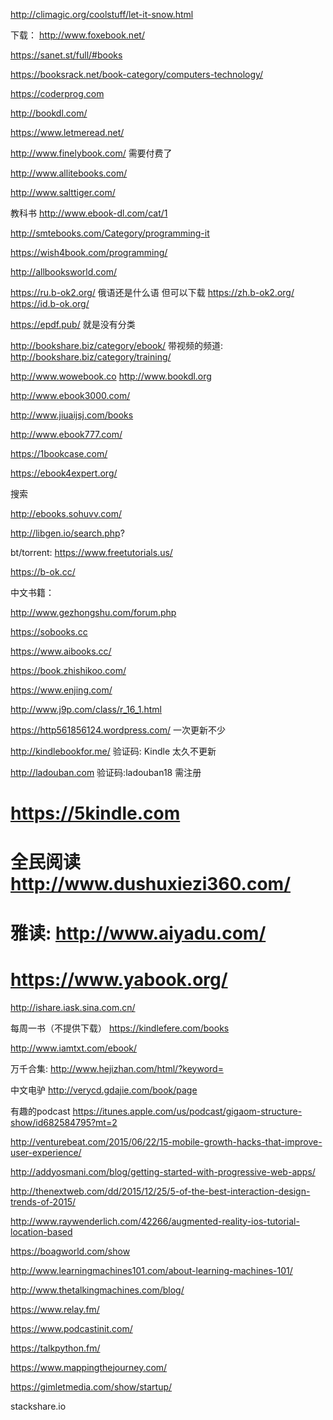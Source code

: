 http://climagic.org/coolstuff/let-it-snow.html


下载：
http://www.foxebook.net/

https://sanet.st/full/#books

https://booksrack.net/book-category/computers-technology/

https://coderprog.com

http://bookdl.com/

https://www.letmeread.net/

http://www.finelybook.com/ 需要付费了

http://www.allitebooks.com/

http://www.salttiger.com/

教科书 http://www.ebook-dl.com/cat/1

http://smtebooks.com/Category/programming-it

https://wish4book.com/programming/

http://allbooksworld.com/

https://ru.b-ok2.org/  俄语还是什么语 但可以下载
https://zh.b-ok2.org/
https://id.b-ok.org/

https://epdf.pub/ 就是没有分类

<!-- 
变得不好下载：https://avxhm.se/ebooks/programming_development/pages/0
变得不好下载：http://www.0dayku.com/category/133 -->

http://bookshare.biz/category/ebook/
带视频的频道: http://bookshare.biz/category/training/

<!-- 视频为主: http://www.vuimedia.org/index.php?do=cat&category=programming -->

<!-- http://www.avaxhome.pro -->
http://www.wowebook.co
http://www.bookdl.org

http://www.ebook3000.com/

http://www.jiuaijsj.com/books

http://www.ebook777.com/

https://1bookcase.com/

https://ebook4expert.org/

<!-- 太久不更新： http://www.it-ebooks.info -->
<!-- 太久不更新： http://freeebookdownload.blogspot.com/ -->
<!-- http://avxhome.xyz/ebooks/programming_development/pages/1 -->

搜索
<!-- 有些访问故障：http://bookzz.org/ -->

http://ebooks.sohuvv.com/

http://libgen.io/search.php?

bt/torrent: https://www.freetutorials.us/

https://b-ok.cc/


中文书籍：

http://www.gezhongshu.com/forum.php

https://sobooks.cc

https://www.aibooks.cc/

https://book.zhishikoo.com/

https://www.enjing.com/

http://www.j9p.com/class/r_16_1.html

https://http561856124.wordpress.com/  一次更新不少

http://kindlebookfor.me/  验证码: Kindle  太久不更新

http://ladouban.com 验证码:ladouban18 需注册


<!--  http://77ebooks.com/books -->

<!--  https://epubw.com/        -->

<!-- http://www.share2uu.com/   -->

<!-- http://www.ireadweek.com/  -->

<!-- http://mebook.cc  -->

<!-- 读远 http://readcolor.com/ -->

<!-- http://www.woibooks.com -->

<!-- https://bookset.me/  -->


#  https://5kindle.com 

# 全民阅读 http://www.dushuxiezi360.com/

# 雅读: http://www.aiyadu.com/

# https://www.yabook.org/

<!-- http://www.wljz.top/news/?list_15.html -->

<!-- http://book-life.blog.163.com/ -->
http://ishare.iask.sina.com.cn/

每周一书（不提供下载） https://kindlefere.com/books

<!-- http://bbs.feng.com/forum.php?mod=forumdisplay&fid=224&page=  -->
<!-- 奇异书屋 http://www.talebook.org/book -->

<!--  http://kindleyun.cn/  -->

http://www.iamtxt.com/ebook/

万千合集: http://www.hejizhan.com/html/?keyword=

<!-- http://www.icilix.com/emule/book -->
中文电驴 http://verycd.gdajie.com/book/page

<!-- https://kat.cr/books/?field=time_add&sorder=desc -->

有趣的podcast
https://itunes.apple.com/us/podcast/gigaom-structure-show/id682584795?mt=2

http://venturebeat.com/2015/06/22/15-mobile-growth-hacks-that-improve-user-experience/

http://addyosmani.com/blog/getting-started-with-progressive-web-apps/

http://thenextweb.com/dd/2015/12/25/5-of-the-best-interaction-design-trends-of-2015/

http://www.raywenderlich.com/42266/augmented-reality-ios-tutorial-location-based

https://boagworld.com/show

http://www.learningmachines101.com/about-learning-machines-101/

http://www.thetalkingmachines.com/blog/

https://www.relay.fm/

https://www.podcastinit.com/

https://talkpython.fm/

https://www.mappingthejourney.com/

https://gimletmedia.com/show/startup/

stackshare.io